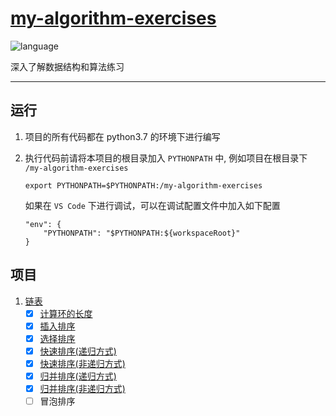 # [my-algorithm-exercises](https://github.com/zh826256645/my-algorithm-exercises)
![language](https://img.shields.io/badge/language-python-blue.svg)

深入了解数据结构和算法练习
****
## 运行
1. 项目的所有代码都在 python3.7 的环境下进行编写

2. 执行代码前请将本项目的根目录加入 `PYTHONPATH` 中, 例如项目在根目录下 `/my-algorithm-exercises`
    ```shell script
    export PYTHONPATH=$PYTHONPATH:/my-algorithm-exercises
    ```
    如果在 `VS Code` 下进行调试，可以在调试配置文件中加入如下配置
    ```
    "env": {
        "PYTHONPATH": "$PYTHONPATH:${workspaceRoot}"
    }
    ```

## 项目
1. [链表](https://github.com/zh826256645/my-algorithm-exercises/blob/master/model/link.py)
    - [x] [计算环的长度](https://github.com/zh826256645/my-algorithm-exercises/blob/b43234d586074a9da4a432893b38d1729c157b1d/exercises/link/link.py#L62)
    - [x] [插入排序](https://github.com/zh826256645/my-algorithm-exercises/blob/b43234d586074a9da4a432893b38d1729c157b1d/exercises/link/link_sort.py#L74)
    - [x] [选择排序](https://github.com/zh826256645/my-algorithm-exercises/blob/b43234d586074a9da4a432893b38d1729c157b1d/exercises/link/link_sort.py#L109)
    - [x] [快速排序(递归方式)](https://github.com/zh826256645/my-algorithm-exercises/blob/3001a7da3118ab82dd7ab73329a1a3f29f9e9579/exercises/link/link_sort.py#L187)
    - [x] [快速排序(非递归方式)](https://github.com/zh826256645/my-algorithm-exercises/blob/e9b81e2b87be5e9154a47e6c72fa45345d43f7d3/exercises/link/link_sort.py#L310)
    - [x] [归并排序(递归方式)](https://github.com/zh826256645/my-algorithm-exercises/blob/5bdce20ec3cef25ef97b2157d09e1fe50b998dc3/exercises/link/link_sort.py#L335)
    - [x] [归并排序(非递归方式)](https://github.com/zh826256645/my-algorithm-exercises/blob/ec7f56580d7024fc77044632e98b37cc5b7eb705/exercises/link/link_sort.py#L432)
    - [ ] 冒泡排序